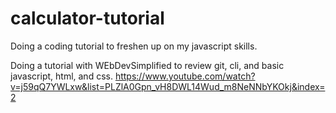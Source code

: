 # calculator-tutorial
Doing a coding tutorial to freshen up on my javascript skills.

Doing a tutorial with WEbDevSimplified to review git, cli, and basic javascript, html, and css.
https://www.youtube.com/watch?v=j59qQ7YWLxw&list=PLZlA0Gpn_vH8DWL14Wud_m8NeNNbYKOkj&index=2